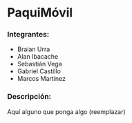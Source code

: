 # PaquiMóvil

### Integrantes: 
 - Braian Urra
 - Alan Ibacache
 - Sebastián Vega
 - Gabriel Castillo 
 - Marcos Martínez

### Descripción: 

Aquí alguno que ponga algo (reemplazar)

